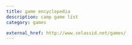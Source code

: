 ```yaml
---
title: game encyclopedia
description: camp game list
category: games

external_href: http://www.selassid.net/games/
---
```


